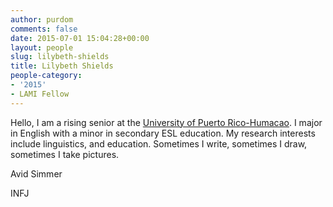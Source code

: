 ```yaml
---
author: purdom
comments: false
date: 2015-07-01 15:04:28+00:00
layout: people
slug: lilybeth-shields
title: Lilybeth Shields
people-category:
- '2015'
- LAMI Fellow
---
```


Hello, I am a rising senior at the [University of Puerto Rico-Humacao](http://www1.uprh.edu/english/). I major in English with a minor in secondary ESL education. My research interests include linguistics, and education. Sometimes I write, sometimes I draw, sometimes I take pictures.




Avid Simmer




INFJ
